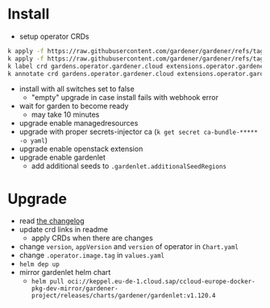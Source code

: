 # Install

- setup operator CRDs
```sh
k apply -f https://raw.githubusercontent.com/gardener/gardener/refs/tags/v1.120.4/charts/gardener/operator/templates/crd-extensions.yaml
k apply -f https://raw.githubusercontent.com/gardener/gardener/refs/tags/v1.120.4/charts/gardener/operator/templates/crd-gardens.yaml
k label crd gardens.operator.gardener.cloud extensions.operator.gardener.cloud app.kubernetes.io/managed-by=Helm
k annotate crd gardens.operator.gardener.cloud extensions.operator.gardener.cloud meta.helm.sh/release-name=cc-gardener meta.helm.sh/release-namespace=garden
```
- install with all switches set to false
    - "empty" upgrade in case install fails with webhook error
- wait for garden to become ready
    - may take 10 minutes
- upgrade enable managedresources
- upgrade with proper secrets-injector ca (`k get secret ca-bundle-***** -o yaml`)
- upgrade enable openstack extension
- upgrade enable gardenlet
    - add additional seeds to `.gardenlet.additionalSeedRegions`

# Upgrade
- read [the changelog](https://github.com/gardener/gardener/releases)
- update crd links in readme
    - apply CRDs when there are changes
- change `version`, `appVersion` and `version` of operator in `Chart.yaml`
- change `.operator.image.tag` in `values.yaml`
- `helm dep up`
- mirror gardenlet helm chart
    - `helm pull oci://keppel.eu-de-1.cloud.sap/ccloud-europe-docker-pkg-dev-mirror/gardener-project/releases/charts/gardener/gardenlet:v1.120.4`
